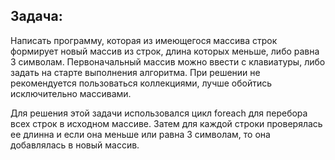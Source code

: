 ## Задача: 
Написать программу, которая из имеющегося массива строк формирует новый массив из строк, длина которых меньше, либо равна 3 символам. Первоначальный массив можно ввести с клавиатуры, либо задать на старте выполнения алгоритма. При решении не рекомендуется пользоваться коллекциями, лучше обойтись исключительно массивами.

Для решения этой задачи использовался цикл foreach для перебора всех строк в исходном массиве. Затем для каждой строки проверялась ее длинна и если она меньше или равна 3 символам, то она добавлялась в новый массив.